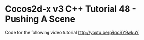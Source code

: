 Cocos2d-x v3 C++ Tutorial 48 - Pushing A Scene
==============================================

Code for the following video tutorial http://youtu.be/pRqcSY9wkuY
